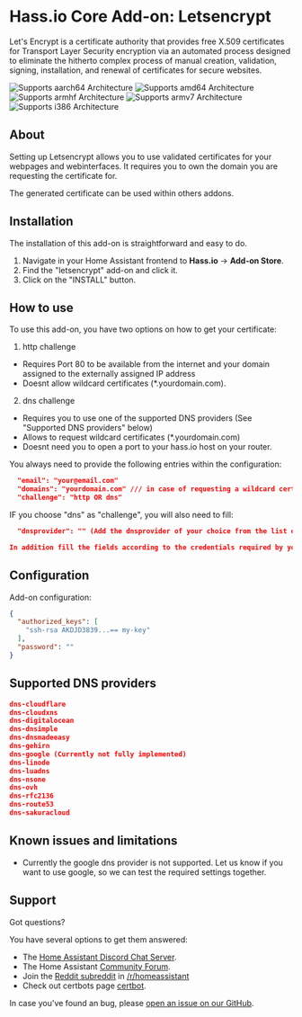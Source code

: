 # Hass.io Core Add-on: Letsencrypt

Let's Encrypt is a certificate authority that provides free X.509 certificates for Transport Layer Security encryption via an automated process designed to eliminate the hitherto complex process of manual creation, validation, signing, installation, and renewal of certificates for secure websites.

![Supports aarch64 Architecture][aarch64-shield] ![Supports amd64 Architecture][amd64-shield] ![Supports armhf Architecture][armhf-shield] ![Supports armv7 Architecture][armv7-shield] ![Supports i386 Architecture][i386-shield]

## About

Setting up Letsencrypt allows you to use validated certificates for your webpages and webinterfaces.
It requires you to own the domain you are requesting the certificate for.

The generated certificate can be used within others addons.

## Installation

The installation of this add-on is straightforward and easy to do.

1. Navigate in your Home Assistant frontend to **Hass.io** -> **Add-on Store**.
2. Find the "letsencrypt" add-on and click it.
3. Click on the "INSTALL" button.

## How to use

To use this add-on, you have two options on how to get your certificate:

1. http challenge
- Requires Port 80 to be available from the internet and your domain assigned to the externally assigned IP address
- Doesnt allow wildcard certificates (*.yourdomain.com).

2. dns challenge
- Requires you to use one of the supported DNS providers (See "Supported DNS providers" below)
- Allows to request wildcard certificates (*.yourdomain.com)
- Doesnt need you to open a port to your hass.io host on your router.

You always need to provide the following entries within the configuration:

```json
  "email": "your@email.com"
  "domains": "yourdomain.com" /// in case of requesting a wildcard certificate, add "*.yourdomain.com".
  "challenge": "http OR dns"
```

IF you choose "dns" as "challenge", you will also need to fill:
```json
  "dnsprovider": "" (Add the dnsprovider of your choice from the list of "Supported DNS providers" below)

In addition fill the fields according to the credentials required by your dns provider.
```

## Configuration

Add-on configuration:

```json
{
  "authorized_keys": [
    "ssh-rsa AKDJD3839...== my-key"
  ],
  "password": ""
}
```
## Supported DNS providers

```json
dns-cloudflare
dns-cloudxns
dns-digitalocean
dns-dnsimple
dns-dnsmadeeasy
dns-gehirn
dns-google (Currently not fully implemented)
dns-linode
dns-luadns
dns-nsone
dns-ovh
dns-rfc2136
dns-route53
dns-sakuracloud
```

## Known issues and limitations

- Currently the google dns provider is not supported. Let us know if you want to use google, so we can test the required settings together.

## Support

Got questions?

You have several options to get them answered:

- The [Home Assistant Discord Chat Server][discord].
- The Home Assistant [Community Forum][forum].
- Join the [Reddit subreddit][reddit] in [/r/homeassistant][reddit]
- Check out certbots page [certbot].

In case you've found an bug, please [open an issue on our GitHub][issue].

[aarch64-shield]: https://img.shields.io/badge/aarch64-yes-green.svg
[amd64-shield]: https://img.shields.io/badge/amd64-yes-green.svg
[armhf-shield]: https://img.shields.io/badge/armhf-yes-green.svg
[armv7-shield]: https://img.shields.io/badge/armv7-yes-green.svg
[i386-shield]: https://img.shields.io/badge/i386-yes-green.svg
[discord]: https://discord.gg/c5DvZ4e
[forum]: https://community.home-assistant.io
[issue]: https://github.com/home-assistant/hassio-addons/issues
[certbot]: https://certbot.eff.org
[reddit]: https://reddit.com/r/homeassistant
